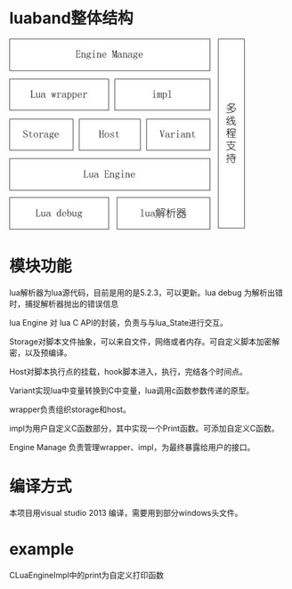 # luaband整体结构

![image](https://github.com/seacn10/luaband/blob/master/img/struct.jpg)

# 模块功能

lua解析器为lua源代码，目前是用的是5.2.3，可以更新。lua debug 为解析出错时，捕捉解析器抛出的错误信息

lua Engine 对 lua C API的封装，负责与与lua_State进行交互。

Storage对脚本文件抽象，可以来自文件，网络或者内存。可自定义脚本加密解密，以及预编译。

Host对脚本执行点的挂载，hook脚本进入，执行，完结各个时间点。

Variant实现lua中变量转换到C中变量，lua调用c函数参数传递的原型。

wrapper负责组织storage和host。

impl为用户自定义C函数部分，其中实现一个Print函数。可添加自定义C函数。

Engine Manage 负责管理wrapper、impl，为最终暴露给用户的接口。

# 编译方式

本项目用visual studio 2013 编译，需要用到部分windows头文件。

# example

CLuaEngineImpl中的print为自定义打印函数
